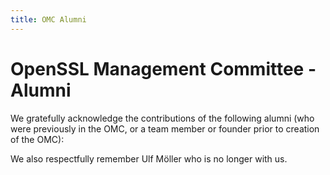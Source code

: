 ```yaml
---
title: OMC Alumni
---
```

# OpenSSL Management Committee - Alumni

We gratefully acknowledge the contributions of the following alumni (who
were previously in the OMC, or a team member or founder prior to
creation of the OMC):

<!--#include virtual="omc-alumni.inc" -->

We also respectfully remember Ulf Möller who is no longer with us.
